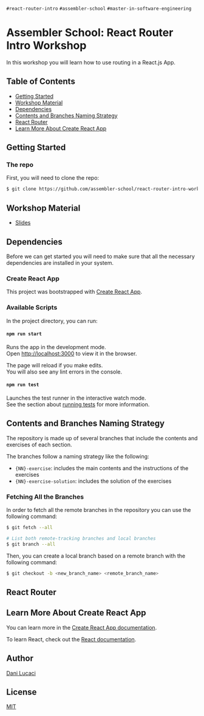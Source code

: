 `#react-router-intro` `#assembler-school` `#master-in-software-engineering`

# Assembler School: React Router Intro Workshop <!-- omit in toc -->

In this workshop you will learn how to use routing in a React.js App.

## Table of Contents <!-- omit in toc -->

- [Getting Started](#getting-started)
- [Workshop Material](#workshop-material)
- [Dependencies](#dependencies)
- [Contents and Branches Naming Strategy](#contents-and-branches-naming-strategy)
- [React Router](#react-router)
- [Learn More About Create React App](#learn-more-about-create-react-app)

## Getting Started

### The repo

First, you will need to clone the repo:

```bash
$ git clone https://github.com/assembler-school/react-router-intro-workshop.git
```

## Workshop Material

- [Slides](https://docs.google.com/presentation/d/17Mp4fGco3tzzu53pSFNgEgACEVIbCz88V-RyU3m6icA/edit)

## Dependencies

Before we can get started you will need to make sure that all the necessary dependencies are installed in your system.

### Create React App

This project was bootstrapped with [Create React App](https://github.com/facebook/create-react-app).

### Available Scripts

In the project directory, you can run:

#### `npm run start`

Runs the app in the development mode.\
Open [http://localhost:3000](http://localhost:3000) to view it in the browser.

The page will reload if you make edits.\
You will also see any lint errors in the console.

#### `npm run test`

Launches the test runner in the interactive watch mode.\
See the section about [running tests](https://facebook.github.io/create-react-app/docs/running-tests) for more information.

## Contents and Branches Naming Strategy

The repository is made up of several branches that include the contents and exercises of each section.

The branches follow a naming strategy like the following:

- `{NN}-exercise`: includes the main contents and the instructions of the exercises
- `{NN}-exercise-solution`: includes the solution of the exercises

### Fetching All the Branches

In order to fetch all the remote branches in the repository you can use the following command:

```bash
$ git fetch --all

# List both remote-tracking branches and local branches
$ git branch --all
```

Then, you can create a local branch based on a remote branch with the following command:

```bash
$ git checkout -b <new_branch_name> <remote_branch_name>
```

## React Router

## Learn More About Create React App

You can learn more in the [Create React App documentation](https://facebook.github.io/create-react-app/docs/getting-started).

To learn React, check out the [React documentation](https://reactjs.org/).

## Author <!-- omit in toc -->

[Dani Lucaci](https://github.com/danilucaci)

## License <!-- omit in toc -->

[MIT](https://choosealicense.com/licenses/mit/)
